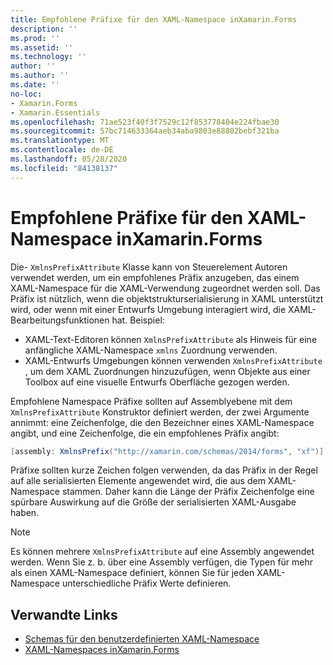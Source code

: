 ```yaml
---
title: Empfohlene Präfixe für den XAML-Namespace inXamarin.Forms
description: ''
ms.prod: ''
ms.assetid: ''
ms.technology: ''
author: ''
ms.author: ''
ms.date: ''
no-loc:
- Xamarin.Forms
- Xamarin.Essentials
ms.openlocfilehash: 71ae523f40f3f7529c12f853778404e224fbae30
ms.sourcegitcommit: 57bc714633364aeb34aba9803e88802bebf321ba
ms.translationtype: MT
ms.contentlocale: de-DE
ms.lasthandoff: 05/28/2020
ms.locfileid: "84138137"
---
```

# <a name="xaml-namespace-recommended-prefixes-in-xamarinforms"></a>Empfohlene Präfixe für den XAML-Namespace inXamarin.Forms

Die- `XmlnsPrefixAttribute` Klasse kann von Steuerelement Autoren verwendet werden, um ein empfohlenes Präfix anzugeben, das einem XAML-Namespace für die XAML-Verwendung zugeordnet werden soll. Das Präfix ist nützlich, wenn die objektstrukturserialisierung in XAML unterstützt wird, oder wenn mit einer Entwurfs Umgebung interagiert wird, die XAML-Bearbeitungsfunktionen hat. Beispiel:

- XAML-Text-Editoren können `XmlnsPrefixAttribute` als Hinweis für eine anfängliche XAML-Namespace `xmlns` Zuordnung verwenden.
- XAML-Entwurfs Umgebungen können verwenden `XmlnsPrefixAttribute` , um dem XAML Zuordnungen hinzuzufügen, wenn Objekte aus einer Toolbox auf eine visuelle Entwurfs Oberfläche gezogen werden.

Empfohlene Namespace Präfixe sollten auf Assemblyebene mit dem `XmlnsPrefixAttribute` Konstruktor definiert werden, der zwei Argumente annimmt: eine Zeichenfolge, die den Bezeichner eines XAML-Namespace angibt, und eine Zeichenfolge, die ein empfohlenes Präfix angibt:

```csharp
[assembly: XmlnsPrefix("http://xamarin.com/schemas/2014/forms", "xf")]
```

Präfixe sollten kurze Zeichen folgen verwenden, da das Präfix in der Regel auf alle serialisierten Elemente angewendet wird, die aus dem XAML-Namespace stammen. Daher kann die Länge der Präfix Zeichenfolge eine spürbare Auswirkung auf die Größe der serialisierten XAML-Ausgabe haben.

> [!NOTE]
> Es können mehrere `XmlnsPrefixAttribute` auf eine Assembly angewendet werden. Wenn Sie z. b. über eine Assembly verfügen, die Typen für mehr als einen XAML-Namespace definiert, können Sie für jeden XAML-Namespace unterschiedliche Präfix Werte definieren.

## <a name="related-links"></a>Verwandte Links

- [Schemas für den benutzerdefinierten XAML-Namespace](custom-namespace-schemas.md)
- [XAML-Namespaces inXamarin.Forms](namespaces.md)
